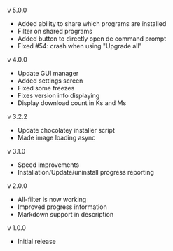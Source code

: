 v 5.0.0
* Added ability to share which programs are installed
* Filter on shared programs
* Added button to directly open de command prompt
* Fixed #54: crash when using "Upgrade all" 

v 4.0.0
* Update GUI manager
* Added settings screen
* Fixed some freezes
* Fixes version info displaying
* Display download count in Ks and Ms

v 3.2.2
* Update chocolatey installer script
* Made image loading async

v 3.1.0
* Speed improvements
* Installation/Update/uninstall progress reporting

v 2.0.0
* All-filter is now working
* Improved progress information
* Markdown support in description

v 1.0.0
* Initial release